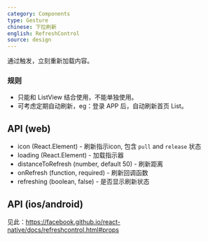 ```yaml
---
category: Components
type: Gesture
chinese: 下拉刷新
english: RefreshControl
source: design
---
```


通过触发，立刻重新加载内容。

### 规则
- 只能和 ListView 结合使用，不能单独使用。
- 可考虑定期自动刷新，eg：登录 APP 后，自动刷新首页 List。


## API (web)

- icon (React.Element) - 刷新指示icon, 包含 `pull` and `release` 状态
- loading (React.Element) - 加载指示器
- distanceToRefresh (number, default 50) - 刷新距离
- onRefresh (function, required) - 刷新回调函数
- refreshing (boolean, false) - 是否显示刷新状态

## API (ios/android)
见此：https://facebook.github.io/react-native/docs/refreshcontrol.html#props
